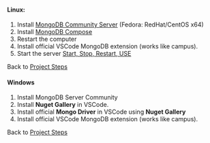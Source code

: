 #### Linux:
1. Install [MongoDB Community Server](https://www.mongodb.com/try/download/community) (Fedora: RedHat/CentOS x64)
2. Install [MongoDB Compose](https://www.mongodb.com/try/download/compass)
3. Restart the computer
4. Install official VSCode MongoDB extension (works like campus).
5. Start the server [Start, Stop, Restart, USE](onenote:#Start,%20Stop,%20Restart,%20USE&section-id={9FED1827-14DA-4FAD-A406-E5FD26592F72}&page-id={5750F94C-F2F0-4B2A-B413-EF875C381573}&end&base-path=https://d.docs.live.net/72598729f3677d80/Documents/Programming/MongoDB.one)

Back to [Project Steps](obsidian://open?vault=Advance%20Class&file=Programming%2F0%20-%20Project%20Steps)
#### Windows
1. Install MongoDB Server Community
2. Install **Nuget Gallery** in VSCode.
3. Install official **Mongo Driver** in VSCode using **Nuget Gallery**
4. Install official VSCode MongoDB extension (works like campus).

Back to [Project Steps](obsidian://open?vault=Advance%20Class&file=Programming%2F0%20-%20Project%20Steps)